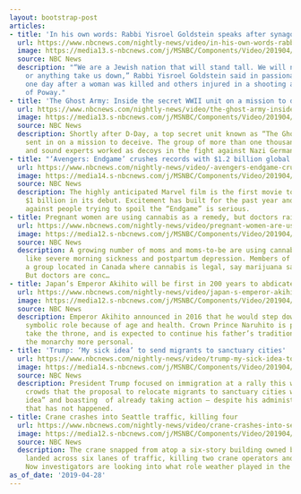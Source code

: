 ```yaml
---
layout: bootstrap-post
articles:
- title: 'In his own words: Rabbi Yisroel Goldstein speaks after synagogue shooting'
  url: https://www.nbcnews.com/nightly-news/video/in-his-own-words-rabbi-yisroel-goldstein-speaks-after-synagogue-shooting-1512255043508
  image: https://media13.s-nbcnews.com/j/MSNBC/Components/Video/201904/nn_words_rabbi_synagogue_shooting_190428_1920x1080.nbcnews-fp-1200-630.jpg
  source: NBC News
  description: "“We are a Jewish nation that will stand tall. We will not let anyone
    or anything take us down,” Rabbi Yisroel Goldstein said in passionate remarks,
    one day after a woman was killed and others injured in a shooting at the Chabad
    of Poway."
- title: 'The Ghost Army: Inside the secret WWII unit on a mission to deceive'
  url: https://www.nbcnews.com/nightly-news/video/the-ghost-army-inside-the-secret-wwii-unit-on-a-mission-to-deceive-1512246339771
  image: https://media13.s-nbcnews.com/j/MSNBC/Components/Video/201904/nn_kco_wwii_ghost_army_190428_1920x1080.nbcnews-fp-1200-630.jpg
  source: NBC News
  description: Shortly after D-Day, a top secret unit known as “The Ghost Army” was
    sent in on a mission to deceive. The group of more than one thousand actors, artists
    and sound experts worked as decoys in the fight against Nazi Germany.
- title: "‘Avengers: Endgame’ crushes records with $1.2 billion global debut"
  url: https://www.nbcnews.com/nightly-news/video/-avengers-endgame-crushes-records-with-1-2-billion-global-debut-1512203331521
  image: https://media14.s-nbcnews.com/j/MSNBC/Components/Video/201904/nn_kpa_avengers_billion_opening_weekend_190428_1920x1080.nbcnews-fp-1200-630.jpg
  source: NBC News
  description: The highly anticipated Marvel film is the first movie to soar past
    $1 billion in its debut. Excitement has built for the past year and the backlash
    against people trying to spoil the “Endgame” is serious.
- title: Pregnant women are using cannabis as a remedy, but doctors raise concerns
  url: https://www.nbcnews.com/nightly-news/video/pregnant-women-are-using-cannabis-as-a-remedy-but-doctors-raise-concerns-1512201283935
  image: https://media12.s-nbcnews.com/j/MSNBC/Components/Video/201904/nn_mra_marijuana_pregnancy_190428_1920x1080.nbcnews-fp-1200-630.jpg
  source: NBC News
  description: A growing number of moms and moms-to-be are using cannabis for problems
    like severe morning sickness and postpartum depression. Members of “Mothers Mary,”
    a group located in Canada where cannabis is legal, say marijuana saved their lives.
    But doctors are conc…
- title: Japan’s Emperor Akihito will be first in 200 years to abdicate the throne
  url: https://www.nbcnews.com/nightly-news/video/japan-s-emperor-akihito-will-be-first-in-200-years-to-abdicate-the-throne-1512197699886
  image: https://media12.s-nbcnews.com/j/MSNBC/Components/Video/201904/nn_jma_japan_emperor_abdication_190428_1920x1080.nbcnews-fp-1200-630.jpg
  source: NBC News
  description: Emperor Akihito announced in 2016 that he would step down from his
    symbolic role because of age and health. Crown Prince Naruhito is preparing to
    take the throne, and is expected to continue his father’s tradition of making
    the monarchy more personal.
- title: 'Trump: ‘My sick idea’ to send migrants to sanctuary cities'
  url: https://www.nbcnews.com/nightly-news/video/trump-my-sick-idea-to-send-migrants-to-sanctuary-cities-1512189507908
  image: https://media14.s-nbcnews.com/j/MSNBC/Components/Video/201904/nn_kod_trump_rally_immigration_190428_1920x1080.nbcnews-fp-1200-630.jpg
  source: NBC News
  description: President Trump focused on immigration at a rally this weekend, telling
    crowds that the proposal to relocate migrants to sanctuary cities was his “sick
    idea” and boasting  of already taking action — despite his administration saying
    that has not happened.
- title: Crane crashes into Seattle traffic, killing four
  url: https://www.nbcnews.com/nightly-news/video/crane-crashes-into-seattle-traffic-killing-four-1512188995591
  image: https://media12.s-nbcnews.com/j/MSNBC/Components/Video/201904/nn_mhu_seattle_crane_collapse_190428_1920x1080.nbcnews-fp-1200-630.jpg
  source: NBC News
  description: The crane snapped from atop a six-story building owned by Google and
    landed across six lanes of traffic, killing two crane operators and two others.
    Now investigators are looking into what role weather played in the incident.
as_of_date: '2019-04-28'
---
```


